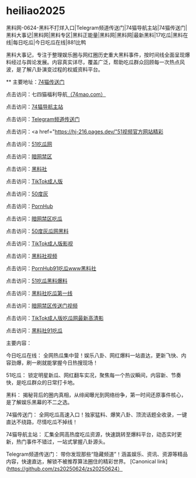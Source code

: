 # heiliao2025
黑料网-0624-黑料不打烊入口|Telegram频道传送门|74猫导航主站|74猫传送门|黑料大事记|黑料网|黑料专区|黑料正能量|黑料网|黑料网|最新黑料|17吃瓜|黑料在线|每日吃瓜|今日吃瓜在线|881比鸭

黑料大事记，专注于整理娱乐圈与网红圈历史重大黑料事件，按时间线全面呈现爆料经过与舆论发展。内容真实详尽，覆盖广泛，帮助吃瓜群众回顾每一次热点风波，是了解八卦演变过程的权威资料平台。

** 主要地址：<a href="https://74mao.com/">74猫传送门</a>

点击访问：七四猫福利导航<a href="https://74mao.com/">（74mao.com）</a>

点击访问：<a href="https://74mao.com/">74猫导航主站</a>

点击访问：<a href="https://74mao.com/">Telegram频道传送门</a>

点击访问：<a href="https://hj-216.pages.dev/"51视频官方网站精彩</a>

点击访问：<a href="https://pi124.pages.dev/">51吃瓜网</a>

点击访问：<a href="https://pi08.pages.dev/">暗网禁区</a>

点击访问：<a href="https://pi456.pages.dev/">黑料社</a>

点击访问：<a href="https://pi66.pages.dev/">TikTok成人版</a>

点击访问：<a href="https://pi79.pages.dev/">50度灰 </a>

点击访问：<a href="https://pi100.pages.dev/">PornHub</a>

点击访问：<a href="https://pi87.pages.dev/">暗网禁区吃瓜</a>

点击访问：<a href="https://pi025.pages.dev/">50度灰瓜网黑料</a>

点击访问：<a href="https://pi40.pages.dev/">TikTok成人版影视</a>

点击访问：<a href="https://pi69-01.pages.dev/">黑料社视频</a>

点击访问：<a href="https://pi08-1.pages.dev/">PornHub91吃瓜www黑料社</a>

点击访问：<a href="https://pi21.pages.dev/">51吃瓜黑料爆料</a>

点击访问：<a href="https://pi45.pages.dev/">黑料社吃瓜第一线</a>

点击访问：<a href="https://pi114.pages.dev/">暗网禁区传送门视频</a>

点击访问：<a href="https://pi54.pages.dev/">TikTok成人版吃瓜网最新高清影</a>

点击访问：<a href="https://pi10-1.pages.dev/">黑料社91吃瓜</a>

主要内容：

今日吃瓜在线：
全网热瓜集中营！娱乐八卦、网红爆料一站直达，更新飞快、内容劲爆，刷一刷就能掌握今日热搜现场！

51吃瓜：
锁定明星新瓜、网红翻车实况，聚焦每一个热议瞬间，内容新、节奏快，是吃瓜群众的日常打卡地。

黑料：
揭秘背后的圈内真相，从绯闻曝光到网络纷争，第一时间还原事件核心，是了解娱乐黑幕的不二之选。

74猫传送门：
全网吃瓜高速入口！独家猛料、爆笑八卦、顶流话题全收录，一键直达不绕路，尽情吃瓜不掉线！

74猫导航主站：
汇集全网高热度吃瓜资源，快速跳转至爆料平台，动态实时更新，热门事件不错过，一站式掌握八卦源头。

Telegram频道传送门：
带你发现那些“隐藏频道”！涵盖娱乐、资讯、资源等精品内容，快速直达，解锁不被推荐算法圈住的精彩世界。
[Canonical link](https://github.com/zs20250624/zs20250624）
